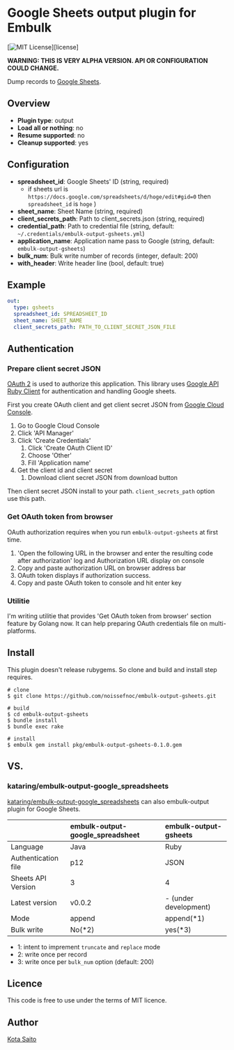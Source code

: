 # Google Sheets output plugin for Embulk

[![MIT License](http://img.shields.io/badge/license-MIT-blue.svg?style=flat-square)][license]

[release]: https://github.com/tcnksm/ghr/releases

**WARNING: THIS IS VERY ALPHA VERSION. API OR CONFIGURATION COULD CHANGE.**

Dump records to [Google Sheets](https://sheets.google.com/).

## Overview

* **Plugin type**: output
* **Load all or nothing**: no
* **Resume supported**: no
* **Cleanup supported**: yes

## Configuration

- **spreadsheet_id**: Google Sheets' ID (string, required)
    - if sheets url is `https://docs.google.com/spreadsheets/d/hoge/edit#gid=0` then `spreadsheet_id` is `hoge` ) 
- **sheet_name**: Sheet Name (string, required)
- **client_secrets_path**: Path to client_secrets.json (string, required)
- **credential_path**: Path to credential file (string, default: `~/.credentials/embulk-output-gsheets.yml`)
- **application_name**: Application name pass to Google (string, default: `embulk-output-gsheets`)
- **bulk_num**: Bulk write number of records (integer, default: 200) 
- **with_header**: Write header line (bool, default: true)


## Example

```yaml
out:
  type: gsheets
  spreadsheet_id: SPREADSHEET_ID
  sheet_name: SHEET_NAME
  client_secrets_path: PATH_TO_CLIENT_SECRET_JSON_FILE
```

## Authentication

### Prepare client secret JSON

[OAuth 2](https://developers.google.com/accounts/docs/OAuth2) is used to authorize this application. This library uses [Google API Ruby Client](https://github.com/google/google-api-ruby-client) for authentication and handling Google sheets.

First you create OAuth client and get client secret JSON from [Google Cloud Console](https://console.cloud.google.com/).

1. Go to Google Cloud Console
1. Click 'API Manager'
1. Click 'Create Credentials'
    1. Click 'Create OAuth Client ID'
    1. Choose 'Other'
    1. Fill 'Application name'
1. Get the client id and client secret
    1. Download client secret JSON from download button

Then client secret JSON install to your path. `client_secrets_path` option use this path.


### Get OAuth token from browser

OAuth authorization requires when you run `embulk-output-gsheets` at first time.

1. 'Open the following URL in the browser and enter the resulting code after authorization' log and Authorization URL display on console
1. Copy and paste authorization URL on browser address bar
1. OAuth token displays if authorization success.
1. Copy and paste OAuth token to console and hit enter key


### Utilitie

I'm writing utilitie that provides 'Get OAuth token from browser' section feature by Golang now. It can help preparing OAuth credentials file on multi-platforms.


## Install

This plugin doesn't release rubygems. So clone and build and install step requires.

```
# clone
$ git clone https://github.com/noissefnoc/embulk-output-gsheets.git

# build
$ cd embulk-output-gsheets
$ bundle install
$ bundle exec rake

# install
$ embulk gem install pkg/embulk-output-gsheets-0.1.0.gem
```

## VS.

### kataring/embulk-output-google_spreadsheets

[kataring/embulk-output-google_spreadsheets](https://github.com/kataring/embulk-output-google_spreadsheets) can also embulk-output plugin for Google Sheets. 

| |embulk-output-google_spreadsheet|embulk-output-gsheets|
|:-------|:-------|:----------|
|Language|Java|Ruby|
|Authentication file|p12|JSON|
|Sheets API Version|3|4|
|Latest version|v0.0.2|- (under development)|
|Mode|append|append(*1)|
|Bulk write|No(*2)|yes(*3)|

* 1: intent to imprement `truncate` and `replace` mode
* 2: write once per record
* 3: write once per `bulk_num` option (default: 200)


## Licence

This code is free to use under the terms of MIT licence.


## Author

[Kota Saito](https://github.com/noissefnoc)
